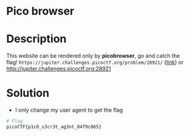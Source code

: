 # Pico browser

# Description

This website can be rendered only by **picobrowser**, go and catch the flag! `https://jupiter.challenges.picoctf.org/problem/28921/` ([link](https://jupiter.challenges.picoctf.org/problem/28921/)) or http://jupiter.challenges.picoctf.org:28921
# Solution

-  I only change my user agent to get the flag
``` bash
# Flag
picoCTF{p1c0_s3cr3t_ag3nt_84f9c865}
```
